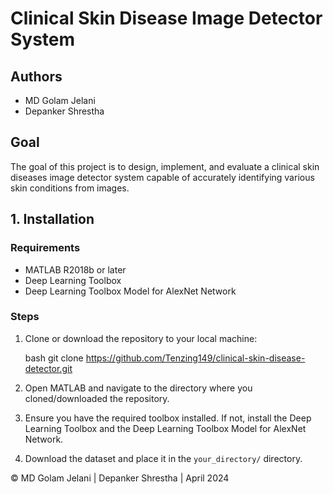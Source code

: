 # Clinical Skin Disease Image Detector System

## Authors
- MD Golam Jelani
- Depanker Shrestha

## Goal
The goal of this project is to design, implement, and evaluate a clinical skin diseases image detector system capable of accurately identifying various skin conditions from images.

## 1. Installation

### Requirements
- MATLAB R2018b or later
- Deep Learning Toolbox
- Deep Learning Toolbox Model for AlexNet Network

### Steps
1. Clone or download the repository to your local machine:

    bash
    git clone https://github.com/Tenzing149/clinical-skin-disease-detector.git
    

2. Open MATLAB and navigate to the directory where you cloned/downloaded the repository.

3. Ensure you have the required toolbox installed. If not, install the Deep Learning Toolbox and the Deep Learning Toolbox Model for AlexNet Network.

4. Download the dataset and place it in the `your_directory/` directory. 


&copy; MD Golam Jelani | Depanker Shrestha | April 2024 
